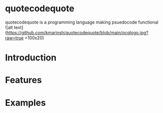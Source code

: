 # quotecodequote
quotecodequote is a programming language making psuedocode functional
![alt text](https://github.com/kmarinsh/quotecodequote/blob/main/qcqlogo.jpg?raw=true =100x20)

# Introduction

# Features

# Examples

